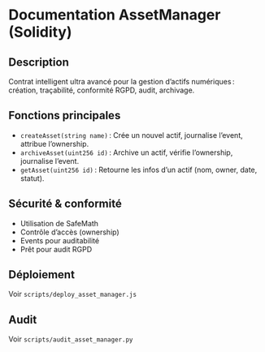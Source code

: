 # Documentation AssetManager (Solidity)

## Description
Contrat intelligent ultra avancé pour la gestion d’actifs numériques : création, traçabilité, conformité RGPD, audit, archivage.

## Fonctions principales
- `createAsset(string name)` : Crée un nouvel actif, journalise l’event, attribue l’ownership.
- `archiveAsset(uint256 id)` : Archive un actif, vérifie l’ownership, journalise l’event.
- `getAsset(uint256 id)` : Retourne les infos d’un actif (nom, owner, date, statut).

## Sécurité & conformité
- Utilisation de SafeMath
- Contrôle d’accès (ownership)
- Events pour auditabilité
- Prêt pour audit RGPD

## Déploiement
Voir `scripts/deploy_asset_manager.js`

## Audit
Voir `scripts/audit_asset_manager.py`
